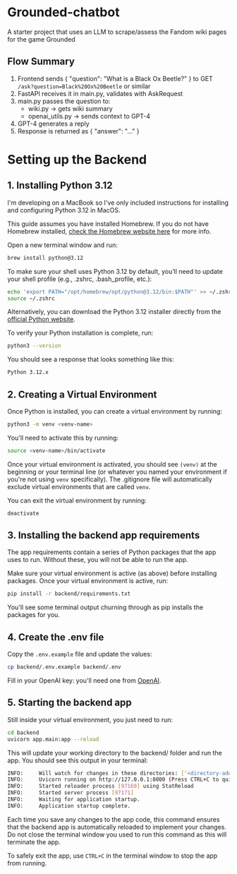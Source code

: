 # Grounded-chatbot
A starter project that uses an LLM to scrape/assess the Fandom wiki pages for the game Grounded

## Flow Summary
1.	Frontend sends { "question": "What is a Black Ox Beetle?" } to GET `/ask?question=Black%20Ox%20Beetle` or similar
2.	FastAPI receives it in main.py, validates with AskRequest
3.	main.py passes the question to:
	* wiki.py → gets wiki summary
	* openai_utils.py → sends context to GPT-4
4.	GPT-4 generates a reply
5.	Response is returned as { "answer": "..." }

# Setting up the Backend

## 1. Installing Python 3.12

I'm developing on a MacBook so I've only included instructions for installing and configuring Python 3.12 in MacOS.

This guide assumes you have installed Homebrew. If you do not have Homebrew installed, [check the Homebrew website here](https://brew.sh/) for more info.

Open a new terminal window and run:
``` sh
brew install python@3.12
```

To make sure your shell uses Python 3.12 by default, you’ll need to update your shell profile (e.g., .zshrc, .bash_profile, etc.):
``` sh
echo 'export PATH="/opt/homebrew/opt/python@3.12/bin:$PATH"' >> ~/.zshrc
source ~/.zshrc
```

Alternatively, you can download the Python 3.12 installer directly from the [official Python website](https://www.python.org/downloads/mac-osx/).

To verify your Python installation is complete, run: 
``` sh
python3 --version
```

You should see a response that looks something like this:
``` sh
Python 3.12.x
```

## 2. Creating a Virtual Environment

Once Python is installed, you can create a virtual environment by running:
``` sh
python3 -m venv <venv-name>
```

You'll need to activate this by running: 
``` sh
source <venv-name>/bin/activate
```

Once your virtual environment is activated, you should see `(venv)` at the beginning or your terminal line (or whatever you named your  environment if you're not using `venv` specifically). The .gitignore file will automatically exclude virtual environments that are called `venv`.

You can exit the virtual environment by running: 
``` sh 
deactivate
```

## 3. Installing the backend app requirements

The app requirements contain a series of Python packages that the app uses to run. Without these, you will not be able to run the app. 

Make sure your virtual environment is active (as above) before installing packages. Once your virtual environment is active, run: 
``` sh
pip install -r backend/requirements.txt
```

You'll see some terminal output churning through as pip installs the packages for you.

## 4. Create the .env file

Copy the `.env.example` file and update the values:
``` sh
cp backend/.env.example backend/.env
```

Fill in your OpenAI key: you'll need one from [OpenAI](https://platform.openai.com/).

## 5. Starting the backend app

Still inside your virtual environment, you just need to run: 
``` sh 
cd backend
uvicorn app.main:app --reload
```

This will update your working directory to the backend/ folder and run the app. You should see this output in your terminal: 
```sh
INFO:     Will watch for changes in these directories: ['<directory-address-for-the-backend-folder>']
INFO:     Uvicorn running on http://127.0.0.1:8000 (Press CTRL+C to quit)
INFO:     Started reloader process [97169] using StatReload
INFO:     Started server process [97171]
INFO:     Waiting for application startup.
INFO:     Application startup complete.
```

Each time you save any changes to the app code, this command ensures that the backend app is automatically reloaded to implement your changes. Do not close the terminal window you used to run this command as this will terminate the app. 

To safely exit the app, use `CTRL+C` in the terminal window to stop the app from running. 
